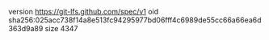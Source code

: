 version https://git-lfs.github.com/spec/v1
oid sha256:025acc738f14a8e513fc94295977bd06fff4c6989de55cc66a66ea6d363d9a89
size 4347

